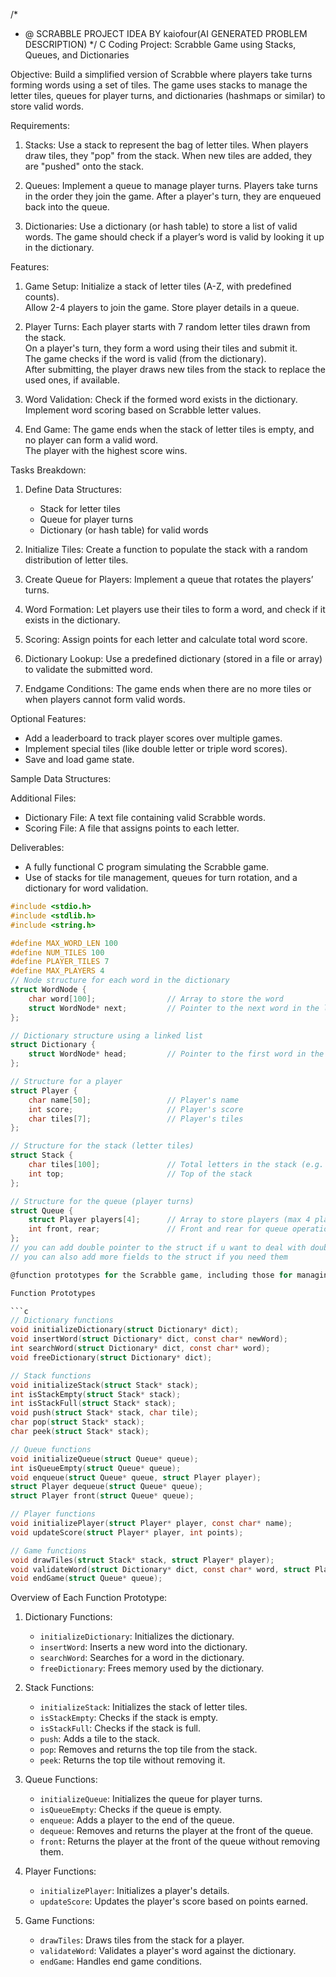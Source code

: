 
/*
 * @ SCRABBLE PROJECT IDEA BY kaiofour(AI GENERATED PROBLEM DESCRIPTION)
 */ 
C Coding Project: Scrabble Game using Stacks, Queues, and Dictionaries

Objective:
Build a simplified version of Scrabble where players take turns forming words using a set of tiles. The game uses stacks to manage the letter tiles, queues for player turns, and dictionaries (hashmaps or similar) to store valid words.

Requirements:

1. Stacks:
   Use a stack to represent the bag of letter tiles. When players draw tiles, they "pop" from the stack. When new tiles are added, they are "pushed" onto the stack.

2. Queues:
   Implement a queue to manage player turns. Players take turns in the order they join the game. After a player's turn, they are enqueued back into the queue.

3. Dictionaries:
   Use a dictionary (or hash table) to store a list of valid words. The game should check if a player’s word is valid by looking it up in the dictionary.

Features:

1. Game Setup:
   Initialize a stack of letter tiles (A-Z, with predefined counts).  
   Allow 2-4 players to join the game. Store player details in a queue.

2. Player Turns:
   Each player starts with 7 random letter tiles drawn from the stack.  
   On a player's turn, they form a word using their tiles and submit it.  
   The game checks if the word is valid (from the dictionary).  
   After submitting, the player draws new tiles from the stack to replace the used ones, if available.

3. Word Validation:
   Check if the formed word exists in the dictionary.  
   Implement word scoring based on Scrabble letter values.

4. End Game:
   The game ends when the stack of letter tiles is empty, and no player can form a valid word.  
   The player with the highest score wins.

Tasks Breakdown:

1. Define Data Structures:
   - Stack for letter tiles
   - Queue for player turns
   - Dictionary (or hash table) for valid words

2. Initialize Tiles:
   Create a function to populate the stack with a random distribution of letter tiles.

3. Create Queue for Players:
   Implement a queue that rotates the players’ turns.

4. Word Formation:
   Let players use their tiles to form a word, and check if it exists in the dictionary.

5. Scoring:
   Assign points for each letter and calculate total word score.

6. Dictionary Lookup:
   Use a predefined dictionary (stored in a file or array) to validate the submitted word.

7. Endgame Conditions:
   The game ends when there are no more tiles or when players cannot form valid words.

Optional Features:
- Add a leaderboard to track player scores over multiple games.
- Implement special tiles (like double letter or triple word scores).
- Save and load game state.

Sample Data Structures:

Additional Files:
- Dictionary File: A text file containing valid Scrabble words.
- Scoring File: A file that assigns points to each letter.

Deliverables:
- A fully functional C program simulating the Scrabble game.
- Use of stacks for tile management, queues for turn rotation, and a dictionary for word validation.

```c
#include <stdio.h>
#include <stdlib.h>
#include <string.h>

#define MAX_WORD_LEN 100
#define NUM_TILES 100
#define PLAYER_TILES 7
#define MAX_PLAYERS 4
// Node structure for each word in the dictionary
struct WordNode {
    char word[100];                // Array to store the word
    struct WordNode* next;         // Pointer to the next word in the list
};

// Dictionary structure using a linked list
struct Dictionary {
    struct WordNode* head;         // Pointer to the first word in the list
};

// Structure for a player
struct Player {
    char name[50];                 // Player's name
    int score;                     // Player's score
    char tiles[7];                 // Player's tiles
};

// Structure for the stack (letter tiles)
struct Stack {
    char tiles[100];               // Total letters in the stack (e.g. A-Z tiles)
    int top;                       // Top of the stack
};

// Structure for the queue (player turns)
struct Queue {
    struct Player players[4];      // Array to store players (max 4 players)
    int front, rear;               // Front and rear for queue operations
};
// you can add double pointer to the struct if u want to deal with double pointers
// you can also add more fields to the struct if you need them

@function prototypes for the Scrabble game, including those for managing the linked list dictionary, the stack of letter tiles, and the queue for player turns:

Function Prototypes

```c
// Dictionary functions
void initializeDictionary(struct Dictionary* dict);
void insertWord(struct Dictionary* dict, const char* newWord);
int searchWord(struct Dictionary* dict, const char* word);
void freeDictionary(struct Dictionary* dict);

// Stack functions
void initializeStack(struct Stack* stack);
int isStackEmpty(struct Stack* stack);
int isStackFull(struct Stack* stack);
void push(struct Stack* stack, char tile);
char pop(struct Stack* stack);
char peek(struct Stack* stack);

// Queue functions
void initializeQueue(struct Queue* queue);
int isQueueEmpty(struct Queue* queue);
void enqueue(struct Queue* queue, struct Player player);
struct Player dequeue(struct Queue* queue);
struct Player front(struct Queue* queue);

// Player functions
void initializePlayer(struct Player* player, const char* name);
void updateScore(struct Player* player, int points);

// Game functions
void drawTiles(struct Stack* stack, struct Player* player);
void validateWord(struct Dictionary* dict, const char* word, struct Player* player);
void endGame(struct Queue* queue);
```

Overview of Each Function Prototype:

1. Dictionary Functions:
   - `initializeDictionary`: Initializes the dictionary.
   - `insertWord`: Inserts a new word into the dictionary.
   - `searchWord`: Searches for a word in the dictionary.
   - `freeDictionary`: Frees memory used by the dictionary.

2. Stack Functions:
   - `initializeStack`: Initializes the stack of letter tiles.
   - `isStackEmpty`: Checks if the stack is empty.
   - `isStackFull`: Checks if the stack is full.
   - `push`: Adds a tile to the stack.
   - `pop`: Removes and returns the top tile from the stack.
   - `peek`: Returns the top tile without removing it.

3. Queue Functions:
   - `initializeQueue`: Initializes the queue for player turns.
   - `isQueueEmpty`: Checks if the queue is empty.
   - `enqueue`: Adds a player to the end of the queue.
   - `dequeue`: Removes and returns the player at the front of the queue.
   - `front`: Returns the player at the front of the queue without removing them.

4. Player Functions:
   - `initializePlayer`: Initializes a player's details.
   - `updateScore`: Updates the player's score based on points earned.

5. Game Functions:
   - `drawTiles`: Draws tiles from the stack for a player.
   - `validateWord`: Validates a player's word against the dictionary.
   - `endGame`: Handles end game conditions.

